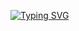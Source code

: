 [![Typing SVG](https://readme-typing-svg.herokuapp.com?font=Amatic+SC&color=%230049F7&width=500&lines=Given+an+infinite+universe;and+infinite+time;all+things+will+happen;+%22Interstate+60+(2002)%22)](https://git.io/typing-svg)


<!---
- 👋 Hi, I’m @wyto-it
- 👀 I’m interested in ...
- 🌱 I’m currently learning ...
- 💞️ I’m looking to collaborate on ...
- 📫 How to reach me ...


wyto-it/wyto-it is a ✨ special ✨ repository because its `README.md` (this file) appears on your GitHub profile.
You can click the Preview link to take a look at your changes.
--->
